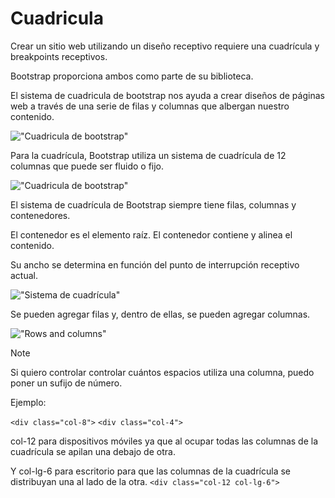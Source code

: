 # Cuadricula
Crear un sitio web utilizando un diseño receptivo requiere una cuadrícula y breakpoints receptivos.

Bootstrap proporciona ambos como parte de su biblioteca. 

El sistema de cuadricula de bootstrap nos ayuda a crear diseños de páginas web a través de una serie de filas y columnas que albergan nuestro contenido.

!["Cuadricula de bootstrap"](/assets/Captura%20desde%202024-05-25%2008-56-23.png)

Para la cuadrícula, Bootstrap utiliza un sistema de cuadrícula de 12 columnas que puede ser fluido o fijo.

!["Cuadricula de bootstrap"](/assets/Captura%20desde%202024-05-25%2008-58-30.png)

El sistema de cuadrícula de Bootstrap siempre tiene filas, columnas y contenedores.

El contenedor es el elemento raíz. El contenedor contiene y alinea el contenido.

Su ancho se determina en función del punto de interrupción receptivo actual.

!["Sistema de cuadrícula"](/assets/Captura%20desde%202024-05-25%2009-02-33.png)

Se pueden agregar filas y, dentro de ellas, se pueden agregar columnas.

!["Rows and columns"](/assets/Captura%20desde%202024-05-25%2009-14-55.png)

>[!NOTE]
>
>Si quiero controlar controlar cuántos espacios utiliza una columna, puedo poner un sufijo de número.

Ejemplo:

`<div class="col-8">`
`<div class="col-4">`

col-12 para dispositivos móviles ya que al ocupar todas las columnas de la cuadrícula se apilan una debajo de otra.

Y col-lg-6 para escritorio para que las columnas de la cuadrícula se distribuyan una al lado de la otra.
`<div class="col-12 col-lg-6">`
